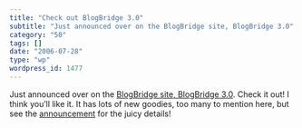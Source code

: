 ```yaml
---
title: "Check out BlogBridge 3.0"
subtitle: "Just announced over on the BlogBridge site, BlogBridge 3.0"
category: "50"
tags: []
date: "2006-07-28"
type: "wp"
wordpress_id: 1477
---
```

Just announced over on the [BlogBridge site, BlogBridge 3.0](http://www.blogbridge.com/archives/2006/07/announcing_blog_3.php). Check it out! I think you’ll like it. It has lots of new goodies, too many to mention here, but see the [announcement](http://www.blogbridge.com/archives/2006/07/announcing_blog_3.php) for the juicy details!